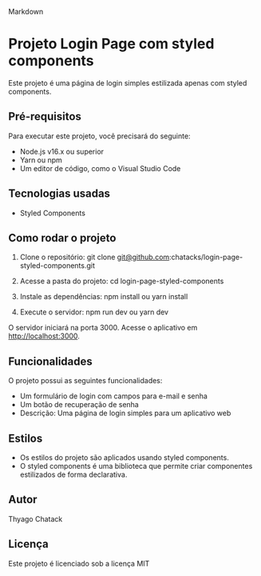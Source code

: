 Markdown
# Projeto Login Page com styled components

Este projeto é uma página de login simples estilizada apenas com styled components.

## Pré-requisitos

Para executar este projeto, você precisará do seguinte:

* Node.js v16.x ou superior
* Yarn ou npm
* Um editor de código, como o Visual Studio Code

## Tecnologias usadas
* Styled Components

## Como rodar o projeto
1. Clone o repositório:
git clone git@github.com:chatacks/login-page-styled-components.git

2. Acesse a pasta do projeto:
cd login-page-styled-components

3. Instale as dependências:
npm install ou yarn install

4. Execute o servidor:
npm run dev ou yarn dev

O servidor iniciará na porta 3000. Acesse o aplicativo em [http://localhost:3000](http://localhost:3000).


## Funcionalidades
O projeto possui as seguintes funcionalidades:

- Um formulário de login com campos para e-mail e senha
- Um botão de recuperação de senha
- Descrição: Uma página de login simples para um aplicativo web

## Estilos
- Os estilos do projeto são aplicados usando styled components. 
- O styled components é uma biblioteca que permite criar componentes estilizados de forma declarativa.

## Autor

Thyago Chatack

## Licença
Este projeto é licenciado sob a licença MIT
